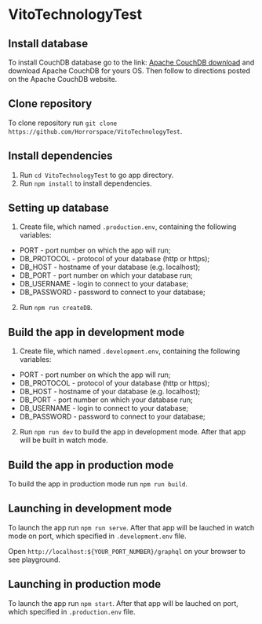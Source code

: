 # VitoTechnologyTest


## Install database

To install CouchDB database go to the link: [Apache CouchDB download](https://couchdb.apache.org/#download "Apache CouchDB download") and download Apache CouchDB for yours OS. Then follow to directions posted on the Apache CouchDB website.


## Clone repository

To clone repository run `git clone https://github.com/Horrorspace/VitoTechnologyTest`.


## Install dependencies

1. Run `cd VitoTechnologyTest` to go app directory.
2. Run `npm install` to install dependencies.


## Setting up database

1. Create file, which named `.production.env`, containing the following variables:
* PORT - port number on which the app will run;
* DB_PROTOCOL - protocol of your database (http or https);
* DB_HOST - hostname of your database (e.g. localhost);
* DB_PORT - port number on which your database run;
* DB_USERNAME - login to connect to your database;
* DB_PASSWORD - password to connect to your database;
2. Run `npm run createDB`.


## Build the app in development mode

1. Create file, which named `.development.env`, containing the following variables:
* PORT - port number on which the app will run;
* DB_PROTOCOL - protocol of your database (http or https);
* DB_HOST - hostname of your database (e.g. localhost);
* DB_PORT - port number on which your database run;
* DB_USERNAME - login to connect to your database;
* DB_PASSWORD - password to connect to your database;
2. Run `npm run dev` to build the app in development mode. After that app will be built in watch mode.


## Build the app in production mode

To build the app in production mode run `npm run build`.


## Launching in development mode

To launch the app run `npm run serve`. After that app will be lauched in watch mode on port, which specified in `.development.env` file.

Open `http://localhost:${YOUR_PORT_NUMBER}/graphql` on your browser to see playground.


## Launching in production mode

To launch the app run `npm start`. After that app will be lauched on port, which specified in `.production.env` file.